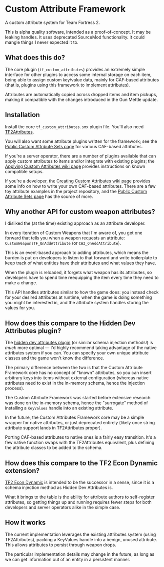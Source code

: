 # Custom Attribute Framework

A custom attribute system for Team Fortress 2.

This is alpha quality software, intended as a proof-of-concept.  It may be leaking handles.
It uses deprecated SourceMod functionality.  It could mangle things I never expected it to.

## What does this do?

The core plugin (`tf_custom_attributes`) provides an extremely simple interface for other
plugins to access some internal storage on each item, being able to assign custom key/value
data, mainly for CAF-based attributes (that is, plugins using this framework to implement
attributes).

Attributes are automatically copied across dropped items and item pickups, making it compatible
with the changes introduced in the Gun Mettle update.

## Installation

Install the core `tf_custom_attributes.smx` plugin file.  You'll also need [TF2Attributes][].

You will also want some attribute plugins written for the framework; see the
[Public Custom Attribute Sets page][sets] for various CAF-based attributes.

If you're a server operator, there are a number of plugins available that can apply custom
attributes to items and/or integrate with existing plugins; the
[Applying Custom Attributes wiki page][apply] provides instructions on known compatible setups.

If you're a developer, the [Creating Custom Attributes wiki page][create] provides some info on
how to write your own CAF-based attributes.  There are a few toy attribute examples in the
project repository, and the [Public Custom Attribute Sets page][sets] has the source of more.

[TF2Attributes]: https://github.com/nosoop/tf2attributes/releases
[apply]: https://github.com/nosoop/SM-TFCustAttr/wiki/Applying-Custom-Attributes
[create]: https://github.com/nosoop/SM-TFCustAttr/wiki/Creating-Custom-Attributes
[sets]: https://github.com/nosoop/SM-TFCustAttr/wiki/Public-Custom-Attribute-Sets

## Why another API for custom weapon attributes?

I disliked the (at the time) existing approach as an attribute developer.

In every iteration of Custom Weapons that I'm aware of, you get one forward that tells you when
a weapon requests an attribute:  `CustomWeaponsTF_OnAddAttribute` (or `CW3_OnAddAttribute`).

This is an event-based approach to adding attributes, which means the burden is put on
developers to listen to that forward and write boilerplate to keep track of what entities have
their attributes and what values they have.

When the plugin is reloaded, it forgets what weapon has its attributes, so developers have to
spend time reequipping the item every time they need to make a change.

This API handles attributes similar to how the game does:  you instead check for your desired
attributes at runtime, when the game is doing something you might be interested in, and the
attribute system handles storing the values for you.

## How does this compare to the Hidden Dev Attributes plugin?

The [hidden dev attributes plugin][] (or similar schema injection methods!) is *much* more
optimal &mdash; I'd highly recommend taking advantage of the native attributes system if you
can.  You can specify your own unique attribute classes and the game won't know the difference.

The primary difference between the two is that the Custom Attribute Framework core has no
concept of "known" attributes, so you can insert arbitrary keys into items without external
configuration (whereas native attributes need to exist in the in-memory schema, hence the
injection process).

The Custom Attribute Framework was started before extensive research was done on the in-memory
schema, hence the "surrogate" method of installing a `KeyValues` handle into an existing
attribute.

In the future, the Custom Attributes Framework core may be a simple wrapper for native
attributes, or just deprecated entirely (likely once string attribute support lands in
TF2Attributes proper).

Porting CAF-based attributes to native ones is a fairly easy transition.  It's a few native
function swaps with the TF2Attributes equivalent, plus defining the attribute classes to be
added to the schema.

[hidden dev attributes plugin]: https://forums.alliedmods.net/showthread.php?t=326853

## How does this compare to the TF2 Econ Dynamic extension?

[TF2 Econ Dynamic][] is intended to be the successor in a sense, since it is a schema injection
method as Hidden Dev Attributes is.

What it brings to the table is the ability for attribute authors to self-register attributes, so
getting things up and running requires fewer steps for both developers and server operators
alike in the simple case.

[TF2 Econ Dynamic]: https://github.com/nosoop/SMExt-TFEconDynamic

## How it works

The current implementation leverages the existing attributes system (using TF2Attributes),
packing a KeyValues handle into a benign, unused attribute.  This allows attributes to persist
through weapon drops.

The particular implementation details may change in the future, as long as we can get
information out of an entity in a persistent manner.
